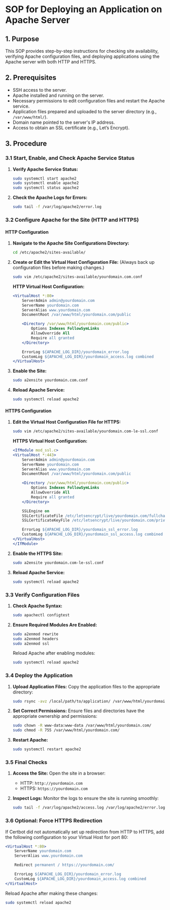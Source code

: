 # SOP for Deploying an Application on Apache Server

## 1. Purpose

This SOP provides step-by-step instructions for checking site availability, verifying Apache configuration files, and deploying applications using the Apache server with both HTTP and HTTPS.

## 2. Prerequisites

- SSH access to the server.
- Apache installed and running on the server.
- Necessary permissions to edit configuration files and restart the Apache service.
- Application files prepared and uploaded to the server directory (e.g., `/var/www/html/`).
- Domain name pointed to the server's IP address.
- Access to obtain an SSL certificate (e.g., Let’s Encrypt).

## 3. Procedure

### 3.1 Start, Enable, and Check Apache Service Status

1. **Verify Apache Service Status:**
   ```bash
   sudo systemctl start apache2
   sudo systemctl enable apache2
   sudo systemctl status apache2
   ```
2. **Check the Apache Logs for Errors:**
   ```bash
   sudo tail -f /var/log/apache2/error.log
   ```

### 3.2 Configure Apache for the Site (HTTP and HTTPS)

#### HTTP Configuration

1. **Navigate to the Apache Site Configurations Directory:**
   ```bash
   cd /etc/apache2/sites-available/
   ```
2. **Create or Edit the Virtual Host Configuration File:** (Always back up configuration files before making changes.)
   ```bash
   sudo vim /etc/apache2/sites-available/yourdomain.com.conf
   ```
   **HTTP Virtual Host Configuration:**
   ```apache
   <VirtualHost *:80>
       ServerAdmin admin@yourdomain.com
       ServerName yourdomain.com
       ServerAlias www.yourdomain.com
       DocumentRoot /var/www/html/yourdomain.com/public

       <Directory /var/www/html/yourdomain.com/public>
           Options Indexes FollowSymLinks
           AllowOverride All
           Require all granted
       </Directory>

       ErrorLog ${APACHE_LOG_DIR}/yourdomain_error.log
       CustomLog ${APACHE_LOG_DIR}/yourdomain_access.log combined
   </VirtualHost>
   ```
3. **Enable the Site:**
   ```bash
   sudo a2ensite yourdomain.com.conf
   ```
4. **Reload Apache Service:**
   ```bash
   sudo systemctl reload apache2
   ```

#### HTTPS Configuration

1. **Edit the Virtual Host Configuration File for HTTPS:**
   ```bash
   sudo vim /etc/apache2/sites-available/yourdomain.com-le-ssl.conf
   ```
   **HTTPS Virtual Host Configuration:**
   ```apache
   <IfModule mod_ssl.c>
   <VirtualHost *:443>
       ServerAdmin admin@yourdomain.com
       ServerName yourdomain.com
       ServerAlias www.yourdomain.com
       DocumentRoot /var/www/html/yourdomain.com/public

       <Directory /var/www/html/yourdomain.com/public>
           Options Indexes FollowSymLinks
           AllowOverride All
           Require all granted
       </Directory>

       SSLEngine on
       SSLCertificateFile /etc/letsencrypt/live/yourdomain.com/fullchain.pem
       SSLCertificateKeyFile /etc/letsencrypt/live/yourdomain.com/privkey.pem

       ErrorLog ${APACHE_LOG_DIR}/yourdomain_ssl_error.log
       CustomLog ${APACHE_LOG_DIR}/yourdomain_ssl_access.log combined
   </VirtualHost>
   </IfModule>
   ```
2. **Enable the HTTPS Site:**
   ```bash
   sudo a2ensite yourdomain.com-le-ssl.conf
   ```
3. **Reload Apache Service:**
   ```bash
   sudo systemctl reload apache2
   ```

### 3.3 Verify Configuration Files

1. **Check Apache Syntax:**
   ```bash
   sudo apachectl configtest
   ```
2. **Ensure Required Modules Are Enabled:**
   ```bash
   sudo a2enmod rewrite
   sudo a2enmod headers
   sudo a2enmod ssl
   ```
   Reload Apache after enabling modules:
   ```bash
   sudo systemctl reload apache2
   ```

### 3.4 Deploy the Application

1. **Upload Application Files:** Copy the application files to the appropriate directory:
   ```bash
   sudo rsync -avz /local/path/to/application/ /var/www/html/yourdomain.com/
   ```
2. **Set Correct Permissions:** Ensure files and directories have the appropriate ownership and permissions:
   ```bash
   sudo chown -R www-data:www-data /var/www/html/yourdomain.com/
   sudo chmod -R 755 /var/www/html/yourdomain.com/
   ```
3. **Restart Apache:**
   ```bash
   sudo systemctl restart apache2
   ```

### 3.5 Final Checks

1. **Access the Site:** Open the site in a browser:

   - HTTP: `http://yourdomain.com`
   - HTTPS: `https://yourdomain.com`

2. **Inspect Logs:** Monitor the logs to ensure the site is running smoothly:

   ```bash
   sudo tail -f /var/log/apache2/access.log /var/log/apache2/error.log
   ```

### 3.6 Optional: Force HTTPS Redirection

If Certbot did not automatically set up redirection from HTTP to HTTPS, add the following configuration to your Virtual Host for port 80:

```apache
<VirtualHost *:80>
    ServerName yourdomain.com
    ServerAlias www.yourdomain.com

    Redirect permanent / https://yourdomain.com/

    ErrorLog ${APACHE_LOG_DIR}/yourdomain_error.log
    CustomLog ${APACHE_LOG_DIR}/yourdomain_access.log combined
</VirtualHost>
```

Reload Apache after making these changes:

```bash
sudo systemctl reload apache2
```

